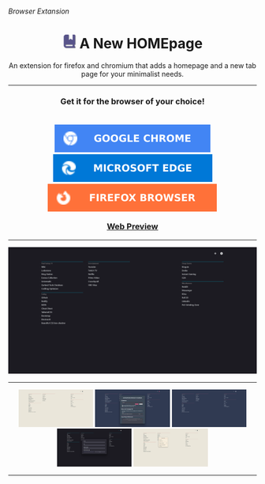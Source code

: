###### Browser Extansion

<h1 align="center">
<img src="assets/logos/logo-22.png"></img>
 A New HOMEpage
</h1> 

<p align="center">
 An extension for firefox and chromium that adds a homepage and a new tab page for your minimalist needs.
</p>

---

<h3 align="center">
 Get it for the browser of your choice!
<br></br>
 <p align="center">
  <a href="https://chrome.google.com/webstore/detail/a-new-homepage/koccgpapcmnpikpnelhoiopakandghpc?" target="_blank"> <img src="assets/logos/GOOGLE CHROME.svg"/></a>
  <a href="https://microsoftedge.microsoft.com/addons/detail/a-new-homepage/abdclhnogpcefdiginfhfcbjbklepoka" target="_blank"> <img src="assets/logos/MICROSOFT EDGE.svg"/></a>
  <a href="https://addons.mozilla.org/en-US/firefox/addon/a-new-home/" target="_blank"> <img src="assets/logos/FIREFOX BROWSER.svg"/></a>

 </p>
 <p>
  <a href="https://unrivaled-speculoos-51299a.netlify.app" target="_blank">Web Preview</a>
 </p>
</h3>

---

<p align="center">
  <img src="assets/screenshots/1.png" />
</p>

---

<p align="center">
  <img src="assets/screenshots/2.png" width="30%" />
  <img src="assets/screenshots/3.png" width="30%" />
  <img src="assets/screenshots/4.png" width="30%" />
  <img src="assets/screenshots/5.png" width="30%" />
  <img src="assets/screenshots/6.png" width="30%" />
</p>

---
